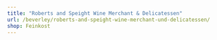 ```yaml
---
title: "Roberts and Speight Wine Merchant & Delicatessen"
url: /beverley/roberts-and-speight-wine-merchant-und-delicatessen/
shop: Feinkost
---
```

